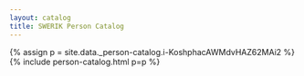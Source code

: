 ```yaml
---
layout: catalog
title: SWERIK Person Catalog
---
```

{% assign p = site.data._person-catalog.i-KoshphacAWMdvHAZ62MAi2 %}
{% include person-catalog.html p=p %}

